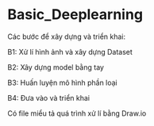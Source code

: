 # Basic_Deeplearning
Các bước để xây dựng và triển khai:

B1: Xử lí hình ảnh và xây dựng Dataset

B2: Xây dựng model bằng tay

B3: Huấn luyện mô hình phần loại

B4: Đưa vào và triển khai

Có file miểu tả quá trình xử lí bằng Draw.io
